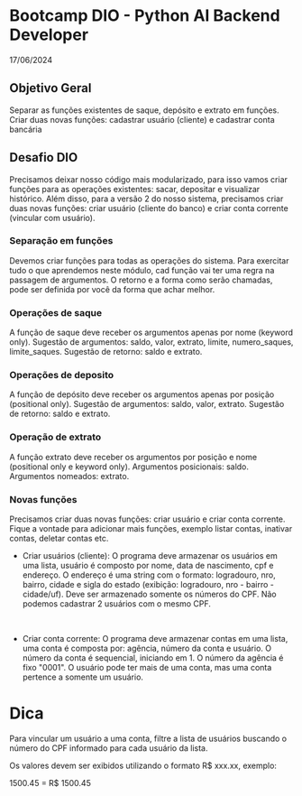 # Bootcamp DIO - Python AI Backend Developer
17/06/2024

## Objetivo Geral

Separar as funções existentes de saque, depósito e extrato em funções. Criar duas novas funções: cadastrar usuário (cliente) e cadastrar conta bancária

## Desafio DIO

Precisamos deixar nosso código mais modularizado, para isso vamos criar funções para as operações existentes: sacar, depositar e visualizar histórico. Além disso, para a versão 2 do nosso sistema, precisamos criar duas novas funções: criar usuário (cliente do banco) e criar conta corrente (vincular com usuário).

### Separação em funções

Devemos criar funções para todas as operações do sistema. Para exercitar tudo o que aprendemos neste módulo, cad função vai ter uma regra na passagem de argumentos. O retorno e a forma como serão chamadas, pode ser definida por você da forma que achar melhor.

### Operações de saque

A função de saque deve receber os argumentos apenas por nome (keyword only). Sugestão de argumentos: saldo, valor, extrato, limite, numero_saques, limite_saques. Sugestão de retorno: saldo e extrato.

### Operações de deposito

A função de depósito deve receber os argumentos apenas por posição (positional only). Sugestão de argumentos: saldo, valor, extrato. Sugestão de retorno: saldo e extrato.


### Operação de extrato

A função extrato deve receber os argumentos por posição e nome (positional only e keyword only). Argumentos posicionais: saldo. Argumentos nomeados: extrato.

### Novas funções

Precisamos criar duas novas funções: criar usuário e criar conta corrente. Fique a vontade para adicionar mais funções, exemplo listar contas, inativar contas, deletar contas etc.

- Criar usuários (cliente):
  O programa deve armazenar os usuários em uma lista, usuário é composto por nome, data de nascimento, cpf e endereço. O endereço é uma string com o formato: logradouro, nro, bairro, cidade e sigla do estado (exibição: logradouro, nro - bairro - cidade/uf). Deve ser armazenado somente os números do CPF. Não podemos cadastrar 2 usuários com o mesmo CPF.
<br>

- Criar conta corrente:
  O programa deve armazenar contas em uma lista, uma conta é composta por: agência, número da conta e usuário. O número da conta é sequencial, iniciando em 1. O número da agência é fixo "0001". O usuário pode ter mais de uma conta, mas uma conta pertence a somente um usuário.

# Dica

Para vincular um usuário a uma conta, filtre a lista de usuários buscando o número do CPF informado para cada usuário da lista.

Os valores devem ser exibidos utilizando o formato R$ xxx.xx, exemplo:

1500.45 = R$ 1500.45
